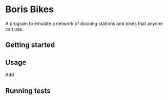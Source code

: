 # Boris Bikes
A program to emulate a network of docking stations and bikes that anyone can use.

## Getting started

## Usage

Add


## Running tests
